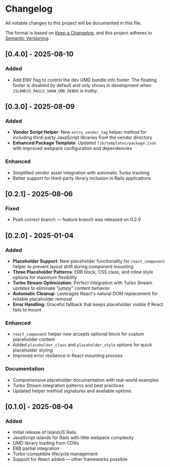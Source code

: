 # Changelog

All notable changes to this project will be documented in this file.

The format is based on [Keep a Changelog](https://keepachangelog.com/en/1.0.0/),
and this project adheres to [Semantic Versioning](https://semver.org/spec/v2.0.0.html).

## [0.4.0] - 2025-08-10

### Added
- Add ENV flag to control the dev UMD bundle info footer. The floating footer is disabled by default and only shows in development when `ISLANDJS_RAILS_SHOW_UMD_DEBUG` is truthy.

## [0.3.0] - 2025-08-09

### Added
- **Vendor Script Helper**: New `extra_vendor_tag` helper method for including third-party JavaScript libraries from the vendor directory
- **Enhanced Package Template**: Updated `lib/templates/package.json` with improved webpack configuration and dependencies

### Enhanced
- Simplified vendor asset integration with automatic Turbo tracking
- Better support for third-party library inclusion in Rails applications

## [0.2.1] - 2025-08-06

### Fixed
- Push correct branch — feature branch was released on 0.2.0

## [0.2.0] - 2025-01-04

### Added
- **Placeholder Support**: New placeholder functionality for `react_component` helper to prevent layout shift during component mounting
- **Three Placeholder Patterns**: ERB block, CSS class, and inline style options for maximum flexibility
- **Turbo Stream Optimization**: Perfect integration with Turbo Stream updates to eliminate "jumpy" content behavior
- **Automatic Cleanup**: Leverages React's natural DOM replacement for reliable placeholder removal
- **Error Handling**: Graceful fallback that keeps placeholder visible if React fails to mount

### Enhanced
- `react_component` helper now accepts optional block for custom placeholder content
- Added `placeholder_class` and `placeholder_style` options for quick placeholder styling
- Improved error resilience in React mounting process

### Documentation
- Comprehensive placeholder documentation with real-world examples
- Turbo Stream integration patterns and best practices
- Updated helper method signatures and available options

## [0.1.0] - 2025-08-04

### Added
- Initial release of IslandJS Rails
- JavaScript islands for Rails with little webpack complexity
- UMD library loading from CDNs
- ERB partial integration
- Turbo-compatible lifecycle management
- Support for React added — other frameworks possible
